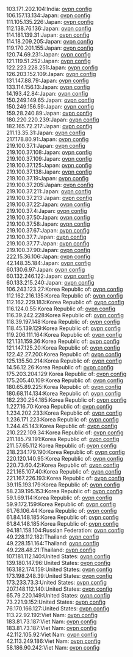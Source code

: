 103.171.202.104:India: [ovpn config](vpn/103_171_202_104.ovpn)  
106.157.13.134:Japan: [ovpn config](vpn/106_157_13_134.ovpn)  
111.105.135.226:Japan: [ovpn config](vpn/111_105_135_226.ovpn)  
112.138.76.136:Japan: [ovpn config](vpn/112_138_76_136.ovpn)  
114.181.139.31:Japan: [ovpn config](vpn/114_181_139_31.ovpn)  
114.18.209.205:Japan: [ovpn config](vpn/114_18_209_205.ovpn)  
119.170.201.155:Japan: [ovpn config](vpn/119_170_201_155.ovpn)  
120.74.69.231:Japan: [ovpn config](vpn/120_74_69_231.ovpn)  
121.119.51.252:Japan: [ovpn config](vpn/121_119_51_252.ovpn)  
122.223.228.251:Japan: [ovpn config](vpn/122_223_228_251.ovpn)  
126.203.152.109:Japan: [ovpn config](vpn/126_203_152_109.ovpn)  
131.147.88.79:Japan: [ovpn config](vpn/131_147_88_79.ovpn)  
133.114.156.13:Japan: [ovpn config](vpn/133_114_156_13.ovpn)  
14.193.42.84:Japan: [ovpn config](vpn/14_193_42_84.ovpn)  
150.249.149.65:Japan: [ovpn config](vpn/150_249_149_65.ovpn)  
150.249.156.59:Japan: [ovpn config](vpn/150_249_156_59.ovpn)  
159.28.240.89:Japan: [ovpn config](vpn/159_28_240_89.ovpn)  
180.220.220.239:Japan: [ovpn config](vpn/180_220_220_239.ovpn)  
182.165.72.217:Japan: [ovpn config](vpn/182_165_72_217.ovpn)  
211.13.35.31:Japan: [ovpn config](vpn/211_13_35_31.ovpn)  
217.178.80.91:Japan: [ovpn config](vpn/217_178_80_91.ovpn)  
219.100.37.1:Japan: [ovpn config](vpn/219_100_37_1.ovpn)  
219.100.37.108:Japan: [ovpn config](vpn/219_100_37_108.ovpn)  
219.100.37.109:Japan: [ovpn config](vpn/219_100_37_109.ovpn)  
219.100.37.125:Japan: [ovpn config](vpn/219_100_37_125.ovpn)  
219.100.37.138:Japan: [ovpn config](vpn/219_100_37_138.ovpn)  
219.100.37.19:Japan: [ovpn config](vpn/219_100_37_19.ovpn)  
219.100.37.205:Japan: [ovpn config](vpn/219_100_37_205.ovpn)  
219.100.37.211:Japan: [ovpn config](vpn/219_100_37_211.ovpn)  
219.100.37.213:Japan: [ovpn config](vpn/219_100_37_213.ovpn)  
219.100.37.22:Japan: [ovpn config](vpn/219_100_37_22.ovpn)  
219.100.37.4:Japan: [ovpn config](vpn/219_100_37_4.ovpn)  
219.100.37.50:Japan: [ovpn config](vpn/219_100_37_50.ovpn)  
219.100.37.58:Japan: [ovpn config](vpn/219_100_37_58.ovpn)  
219.100.37.67:Japan: [ovpn config](vpn/219_100_37_67.ovpn)  
219.100.37.7:Japan: [ovpn config](vpn/219_100_37_7.ovpn)  
219.100.37.77:Japan: [ovpn config](vpn/219_100_37_77.ovpn)  
219.100.37.90:Japan: [ovpn config](vpn/219_100_37_90.ovpn)  
222.15.36.106:Japan: [ovpn config](vpn/222_15_36_106.ovpn)  
42.148.35.184:Japan: [ovpn config](vpn/42_148_35_184.ovpn)  
60.130.6.97:Japan: [ovpn config](vpn/60_130_6_97.ovpn)  
60.132.246.122:Japan: [ovpn config](vpn/60_132_246_122.ovpn)  
60.133.215.240:Japan: [ovpn config](vpn/60_133_215_240.ovpn)  
106.243.123.27:Korea Republic of: [ovpn config](vpn/106_243_123_27.ovpn)  
112.162.216.135:Korea Republic of: [ovpn config](vpn/112_162_216_135.ovpn)  
112.162.229.183:Korea Republic of: [ovpn config](vpn/112_162_229_183.ovpn)  
116.124.0.55:Korea Republic of: [ovpn config](vpn/116_124_0_55.ovpn)  
116.39.242.228:Korea Republic of: [ovpn config](vpn/116_39_242_228.ovpn)  
118.39.197.148:Korea Republic of: [ovpn config](vpn/118_39_197_148.ovpn)  
118.45.139.129:Korea Republic of: [ovpn config](vpn/118_45_139_129.ovpn)  
119.206.111.164:Korea Republic of: [ovpn config](vpn/119_206_111_164.ovpn)  
121.131.159.36:Korea Republic of: [ovpn config](vpn/121_131_159_36.ovpn)  
121.147.125.20:Korea Republic of: [ovpn config](vpn/121_147_125_20.ovpn)  
122.42.27.200:Korea Republic of: [ovpn config](vpn/122_42_27_200.ovpn)  
125.135.50.214:Korea Republic of: [ovpn config](vpn/125_135_50_214.ovpn)  
14.56.12.26:Korea Republic of: [ovpn config](vpn/14_56_12_26.ovpn)  
175.203.204.129:Korea Republic of: [ovpn config](vpn/175_203_204_129.ovpn)  
175.205.40.109:Korea Republic of: [ovpn config](vpn/175_205_40_109.ovpn)  
180.65.89.225:Korea Republic of: [ovpn config](vpn/180_65_89_225.ovpn)  
180.68.114.134:Korea Republic of: [ovpn config](vpn/180_68_114_134.ovpn)  
182.230.254.185:Korea Republic of: [ovpn config](vpn/182_230_254_185.ovpn)  
1.227.16.70:Korea Republic of: [ovpn config](vpn/1_227_16_70.ovpn)  
1.234.202.233:Korea Republic of: [ovpn config](vpn/1_234_202_233.ovpn)  
1.236.171.223:Korea Republic of: [ovpn config](vpn/1_236_171_223.ovpn)  
1.244.45.143:Korea Republic of: [ovpn config](vpn/1_244_45_143.ovpn)  
210.222.109.34:Korea Republic of: [ovpn config](vpn/210_222_109_34.ovpn)  
211.185.79.191:Korea Republic of: [ovpn config](vpn/211_185_79_191.ovpn)  
211.57.65.112:Korea Republic of: [ovpn config](vpn/211_57_65_112.ovpn)  
218.234.179.190:Korea Republic of: [ovpn config](vpn/218_234_179_190.ovpn)  
220.120.140.95:Korea Republic of: [ovpn config](vpn/220_120_140_95.ovpn)  
220.73.60.42:Korea Republic of: [ovpn config](vpn/220_73_60_42.ovpn)  
221.165.107.40:Korea Republic of: [ovpn config](vpn/221_165_107_40.ovpn)  
221.167.226.193:Korea Republic of: [ovpn config](vpn/221_167_226_193.ovpn)  
39.115.193.179:Korea Republic of: [ovpn config](vpn/39_115_193_179.ovpn)  
58.239.195.153:Korea Republic of: [ovpn config](vpn/58_239_195_153.ovpn)  
59.1.69.114:Korea Republic of: [ovpn config](vpn/59_1_69_114.ovpn)  
59.9.172.159:Korea Republic of: [ovpn config](vpn/59_9_172_159.ovpn)  
61.76.106.44:Korea Republic of: [ovpn config](vpn/61_76_106_44.ovpn)  
61.84.148.185:Korea Republic of: [ovpn config](vpn/61_84_148_185.ovpn)  
61.84.148.185:Korea Republic of: [ovpn config](vpn/61_84_148_185.ovpn)  
94.181.158.104:Russian Federation: [ovpn config](vpn/94_181_158_104.ovpn)  
49.228.112.182:Thailand: [ovpn config](vpn/49_228_112_182.ovpn)  
49.228.151.164:Thailand: [ovpn config](vpn/49_228_151_164.ovpn)  
49.228.48.21:Thailand: [ovpn config](vpn/49_228_48_21.ovpn)  
107.181.112.140:United States: [ovpn config](vpn/107_181_112_140.ovpn)  
139.180.147.96:United States: [ovpn config](vpn/139_180_147_96.ovpn)  
163.182.174.159:United States: [ovpn config](vpn/163_182_174_159.ovpn)  
173.198.248.39:United States: [ovpn config](vpn/173_198_248_39.ovpn)  
173.233.73.3:United States: [ovpn config](vpn/173_233_73_3.ovpn)  
207.148.112.140:United States: [ovpn config](vpn/207_148_112_140.ovpn)  
65.79.220.149:United States: [ovpn config](vpn/65_79_220_149.ovpn)  
73.221.9.152:United States: [ovpn config](vpn/73_221_9_152.ovpn)  
76.170.166.127:United States: [ovpn config](vpn/76_170_166_127.ovpn)  
113.22.92.192:Viet Nam: [ovpn config](vpn/113_22_92_192.ovpn)  
183.81.73.187:Viet Nam: [ovpn config](vpn/183_81_73_187.ovpn)  
183.81.73.187:Viet Nam: [ovpn config](vpn/183_81_73_187.ovpn)  
42.112.105.92:Viet Nam: [ovpn config](vpn/42_112_105_92.ovpn)  
42.113.249.186:Viet Nam: [ovpn config](vpn/42_113_249_186.ovpn)  
58.186.90.242:Viet Nam: [ovpn config](vpn/58_186_90_242.ovpn)  

